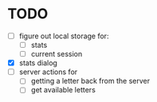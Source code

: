 # TODO

- [ ] figure out local storage for:
  - [ ] stats
  - [ ] current session
- [x] stats dialog
- [ ] server actions for
  - [ ] getting a letter back from the server
  - [ ] get available letters
